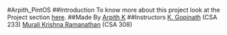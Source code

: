 #Arpith_PintOS
##Introduction
To know more about this project look at the Project section [here](Arpith_PintOS%20=============%20%20To%20know%20more%20about%20this%20project%20look%20at%20the%20Project%20section%20in%20http://drona.csa.iisc.ernet.in/~muralikrishna/teaching/fall2015/e0253.html%5Bhttp://drona.csa.iisc.ernet.in/~muralikrishna/teaching/fall2015/e0253.html%5D).
##Made By
[Arpith K](http://arpith.xyz)
##Instructors
[K. Gopinath](http://drona.csa.iisc.ernet.in/~gopi/) (CSA 233)
[Murali Krishna Ramanathan](http://www.csa.iisc.ernet.in/~muralikrishna) (CSA 308)

